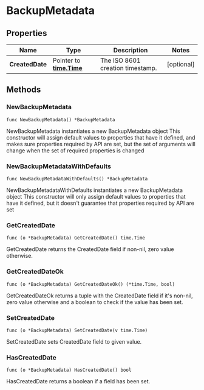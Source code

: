# BackupMetadata

## Properties

|Name | Type | Description | Notes|
|------------ | ------------- | ------------- | -------------|
|**CreatedDate** | Pointer to [**time.Time**](time.Time.md) | The ISO 8601 creation timestamp. | [optional] |

## Methods

### NewBackupMetadata

`func NewBackupMetadata() *BackupMetadata`

NewBackupMetadata instantiates a new BackupMetadata object
This constructor will assign default values to properties that have it defined,
and makes sure properties required by API are set, but the set of arguments
will change when the set of required properties is changed

### NewBackupMetadataWithDefaults

`func NewBackupMetadataWithDefaults() *BackupMetadata`

NewBackupMetadataWithDefaults instantiates a new BackupMetadata object
This constructor will only assign default values to properties that have it defined,
but it doesn't guarantee that properties required by API are set

### GetCreatedDate

`func (o *BackupMetadata) GetCreatedDate() time.Time`

GetCreatedDate returns the CreatedDate field if non-nil, zero value otherwise.

### GetCreatedDateOk

`func (o *BackupMetadata) GetCreatedDateOk() (*time.Time, bool)`

GetCreatedDateOk returns a tuple with the CreatedDate field if it's non-nil, zero value otherwise
and a boolean to check if the value has been set.

### SetCreatedDate

`func (o *BackupMetadata) SetCreatedDate(v time.Time)`

SetCreatedDate sets CreatedDate field to given value.

### HasCreatedDate

`func (o *BackupMetadata) HasCreatedDate() bool`

HasCreatedDate returns a boolean if a field has been set.


